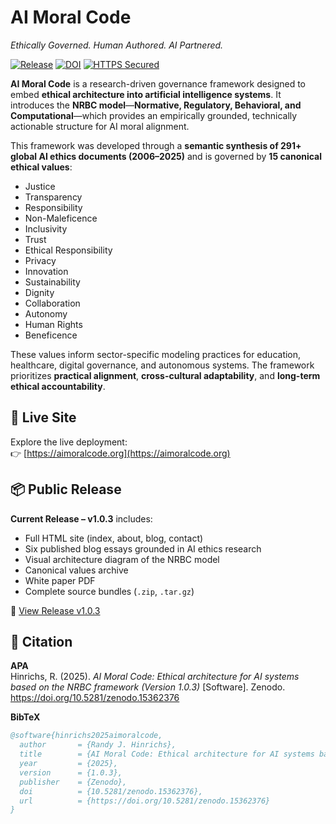 # AI Moral Code  
*Ethically Governed. Human Authored. AI Partnered.*


[![Release](https://img.shields.io/github/v/release/rjhinrichs/aimoralcode)](https://github.com/rjhinrichs/aimoralcode/releases/tag/v1.0.3)
[![DOI](https://zenodo.org/badge/DOI/10.5281/zenodo.15362376.svg)](https://doi.org/10.5281/zenodo.15362376)
[![HTTPS Secured](https://img.shields.io/badge/secure-https-green.svg)](https://aimoralcode.org)

**AI Moral Code** is a research-driven governance framework designed to embed **ethical architecture into artificial intelligence systems**. It introduces the **NRBC model**—**Normative, Regulatory, Behavioral, and Computational**—which provides an empirically grounded, technically actionable structure for AI moral alignment.

This framework was developed through a **semantic synthesis of 291+ global AI ethics documents (2006–2025)** and is governed by **15 canonical ethical values**:

- Justice  
- Transparency  
- Responsibility  
- Non-Maleficence  
- Inclusivity  
- Trust  
- Ethical Responsibility  
- Privacy  
- Innovation  
- Sustainability  
- Dignity  
- Collaboration  
- Autonomy  
- Human Rights  
- Beneficence  

These values inform sector-specific modeling practices for education, healthcare, digital governance, and autonomous systems. The framework prioritizes **practical alignment**, **cross-cultural adaptability**, and **long-term ethical accountability**.

## 🔗 Live Site

Explore the live deployment:  
👉 [https://aimoralcode.org](https://aimoralcode.org)

## 📦 Public Release

**Current Release – v1.0.3** includes:
- Full HTML site (index, about, blog, contact)
- Six published blog essays grounded in AI ethics research
- Visual architecture diagram of the NRBC model
- Canonical values archive
- White paper PDF
- Complete source bundles (`.zip`, `.tar.gz`)

🔖 [View Release v1.0.3](https://github.com/rjhinrichs/aimoralcode/releases/tag/v1.0.3)

## 📖 Citation

**APA**  
Hinrichs, R. (2025). *AI Moral Code: Ethical architecture for AI systems based on the NRBC framework (Version 1.0.3)* [Software]. Zenodo. https://doi.org/10.5281/zenodo.15362376

**BibTeX**
```bibtex
@software{hinrichs2025aimoralcode,
  author       = {Randy J. Hinrichs},
  title        = {AI Moral Code: Ethical architecture for AI systems based on the NRBC framework},
  year         = {2025},
  version      = {1.0.3},
  publisher    = {Zenodo},
  doi          = {10.5281/zenodo.15362376},
  url          = {https://doi.org/10.5281/zenodo.15362376}
}
